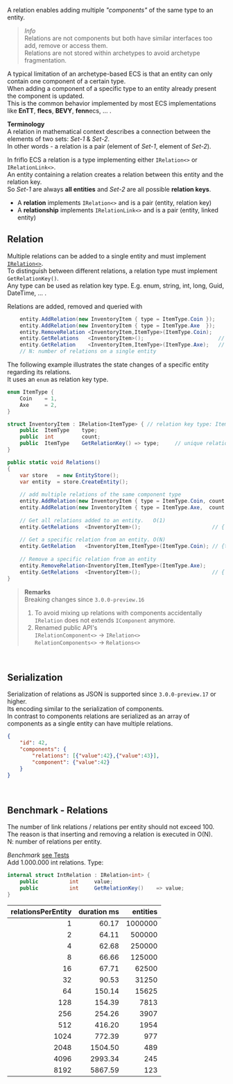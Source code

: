 A relation enables adding multiple *"components"* of the same type to an entity.  

> *Info*  
> Relations are not components but both have similar interfaces too add, remove or access them.  
> Relations are not stored within archetypes to avoid archetype fragmentation.

A typical limitation of an archetype-based ECS is that an entity can only contain one component of a certain type.  
When adding a component of a specific type to an entity already present the component is updated.  
This is the common behavior implemented by most ECS implementations like **EnTT**, **flecs**, **BEVY**, **fenn**ecs, ... .  

**Terminology**  
A relation in mathematical context describes a connection between the elements of two sets: *Set-1* & *Set-2*.  
In other words - a relation is a pair (element of *Set-1*, element of *Set-2*).

In friflo ECS a relation is a type implementing either `IRelation<>` or `IRelationLink<>`.  
An entity containing a relation creates a relation between this entity and the relation key.  
So *Set-1* are always **all entities** and *Set-2* are all possible **relation keys**.  

- A **relation** implements `IRelation<>` and is a pair (entity, relation key)
- A **relationship** implements `IRelationLink<>` and is a pair (entity, linked entity)

## Relation

Multiple relations can be added to a single entity and must implement
[`IRelation<>`](https://github.com/friflo/Friflo.Engine-docs/blob/main/api/IRelation_TKey_.md).  
To distinguish between different relations, a relation type must implement `GetRelationKey()`.  
Any type can be used as relation key type. E.g. enum, string, int, long, Guid, DateTime, ... .

Relations are added, removed and queried with
```cs
    entity.AddRelation(new InventoryItem { type = ItemType.Coin });
    entity.AddRelation(new InventoryItem { type = ItemType.Axe  });
    entity.RemoveRelation <InventoryItem,ItemType>(ItemType.Coin);
    entity.GetRelations   <InventoryItem>();                        // O(1)
    entity.GetRelation    <InventoryItem,ItemType>(ItemType.Axe);   // O(N)
    // N: number of relations on a single entity
```

The following example illustrates the state changes of a specific entity regarding its relations.  
It uses an `enum` as relation key type.

```cs
enum ItemType {
    Coin    = 1,
    Axe     = 2,
}

struct InventoryItem : IRelation<ItemType> { // relation key type: ItemType
    public  ItemType    type;
    public  int         count;
    public  ItemType    GetRelationKey() => type;     // unique relation key
}

public static void Relations()
{
    var store   = new EntityStore();
    var entity  = store.CreateEntity();
    
    // add multiple relations of the same component type
    entity.AddRelation(new InventoryItem { type = ItemType.Coin, count = 42 });
    entity.AddRelation(new InventoryItem { type = ItemType.Axe,  count =  3 });
    
    // Get all relations added to an entity.   O(1)
    entity.GetRelations  <InventoryItem>();                       // { Coin, Axe }
    
    // Get a specific relation from an entity. O(N)
    entity.GetRelation   <InventoryItem,ItemType>(ItemType.Coin); // {type=Coin, count=42}
    
    // Remove a specific relation from an entity
    entity.RemoveRelation<InventoryItem,ItemType>(ItemType.Axe);
    entity.GetRelations  <InventoryItem>();                       // { Coin }
}
```

> **Remarks**  
> Breaking changes since `3.0.0-preview.16`
>
> 1. To avoid mixing up relations with components accidentally `IRelation` does not extends `IComponent` anymore.
> 2. Renamed public API's  
     `IRelationComponent<>` -> `IRelation<>`  
     `RelationComponents<>` -> `Relations<>`

<br/>


## Serialization

Serialization of relations as JSON is supported since `3.0.0-preview.17` or higher.  
Its encoding similar to the serialization of components.  
In contrast to components relations are serialized as an array of components as a single entity can have multiple relations.

```json
{
    "id": 42,
    "components": {
        "relations": [{"value":42},{"value":43}],
        "component": {"value":42}
    }
}
```
<br/>

## Benchmark - Relations

The number of link relations / relations per entity should not exceed 100.  
The reason is that inserting and removing a relation is executed in O(N).  
N: number of relations per entity.

*Benchmark* [see Tests](https://github.com/friflo/Friflo.Engine.ECS/blob/main/src/Tests/ECS/Relations/Test_Relations_Query.cs)  
Add 1.000.000 int relations. Type:
```cs
internal struct IntRelation : IRelation<int> {
    public          int     value;
    public          int     GetRelationKey()    => value;
}
```
| relationsPerEntity |        duration ms |           entities |
| ------------------:| ------------------:| ------------------:|
|                  1 |              60.17 |            1000000 |
|                  2 |              64.11 |             500000 |
|                  4 |              62.68 |             250000 |
|                  8 |              66.66 |             125000 |
|                 16 |              67.71 |              62500 |
|                 32 |              90.53 |              31250 |
|                 64 |             150.14 |              15625 |
|                128 |             154.39 |               7813 |
|                256 |             254.26 |               3907 |
|                512 |             416.20 |               1954 |
|               1024 |             772.39 |                977 |
|               2048 |            1504.50 |                489 |
|               4096 |            2993.34 |                245 |
|               8192 |            5867.59 |                123 |